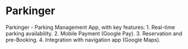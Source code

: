 # Parkinger
<!-- Currently Parkinger is in development -->
Parkinger - Parking Management App, with key features:
    1.	Real-time parking availability.
    2.	Mobile Payment (Google Pay).
    3.	Reservation and pre-Booking.
    4.	Integration with navigation app (Google Maps).
